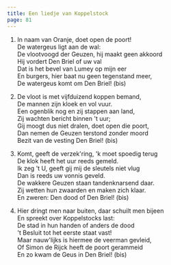 ```yaml
---
title: Een liedje van Koppelstock
page: 81
---  
```


1. In naam van Oranje, doet open de poort!  
De watergeus ligt aan de wal:  
De vlootvoogd der Geuzen, hij maakt geen akkoord  
Hij vordert Den Briel of uw val  
Dat is het bevel van Lumey op mijn eer  
En burgers, hier baat nu geen tegenstand meer,  
De watergeus komt om Den Briel! (bis)  


2. De vloot is met vijfduizend koppen bemand,  
De mannen zijn kloek en vol vuur.  
Een ogenblik nog en zij stappen aan land,  
Zij wachten bericht binnen 't uur;  
Gij moogt dus niet dralen, doet open die poort,  
Dan nemen de Geuzen terstond zonder moord  
Bezit van de vesting Den Briel! (bis)  


3. Komt, geeft de verzek'ring, 'k moet spoedig terug  
De klok heeft het uur reeds gemeld.  
Ik zeg 't U, geeft gij mij de sleutels niet vlug  
Dan is reeds uw vonnis geveld.  
De wakkere Geuzen staan tandenknarsend daar.  
Zij wetten hun zwaarden en maken zich klaar.  
En zweren: Den dood of Den Briel! (bis)  


4. Hier dringt men naar buiten, daar schuilt men bijeen  
En spreekt over Koppelstocks last:  
De stad in hun handen of anders de dood  
't Besluit tot het eerste staat vast!  
Maar nauw'lijks is hiermee de veerman gevleid,  
Of Simon de Rijck heeft de poort gerammeid  
En zo kwam de Geus in Den Briel! (bis)  